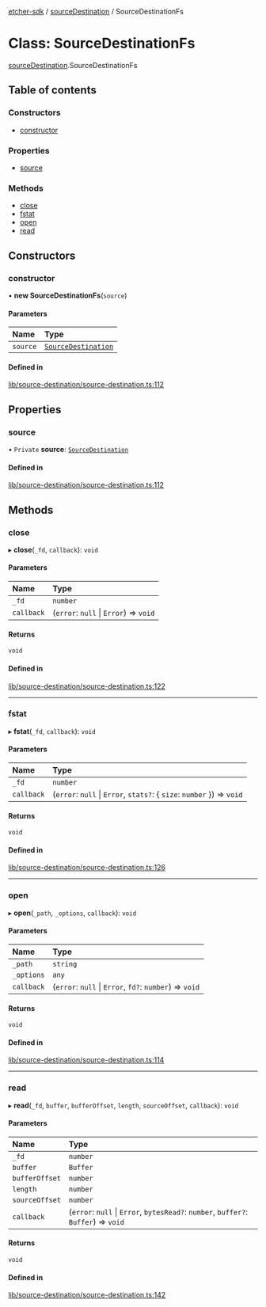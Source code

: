 [etcher-sdk](../README.md) / [sourceDestination](../modules/sourceDestination.md) / SourceDestinationFs

# Class: SourceDestinationFs

[sourceDestination](../modules/sourceDestination.md).SourceDestinationFs

## Table of contents

### Constructors

- [constructor](sourceDestination.SourceDestinationFs.md#constructor)

### Properties

- [source](sourceDestination.SourceDestinationFs.md#source)

### Methods

- [close](sourceDestination.SourceDestinationFs.md#close)
- [fstat](sourceDestination.SourceDestinationFs.md#fstat)
- [open](sourceDestination.SourceDestinationFs.md#open)
- [read](sourceDestination.SourceDestinationFs.md#read)

## Constructors

### constructor

• **new SourceDestinationFs**(`source`)

#### Parameters

| Name | Type |
| :------ | :------ |
| `source` | [`SourceDestination`](sourceDestination.SourceDestination.md) |

#### Defined in

[lib/source-destination/source-destination.ts:112](https://github.com/balena-io-modules/etcher-sdk/blob/a70e73b/lib/source-destination/source-destination.ts#L112)

## Properties

### source

• `Private` **source**: [`SourceDestination`](sourceDestination.SourceDestination.md)

#### Defined in

[lib/source-destination/source-destination.ts:112](https://github.com/balena-io-modules/etcher-sdk/blob/a70e73b/lib/source-destination/source-destination.ts#L112)

## Methods

### close

▸ **close**(`_fd`, `callback`): `void`

#### Parameters

| Name | Type |
| :------ | :------ |
| `_fd` | `number` |
| `callback` | (`error`: ``null`` \| `Error`) => `void` |

#### Returns

`void`

#### Defined in

[lib/source-destination/source-destination.ts:122](https://github.com/balena-io-modules/etcher-sdk/blob/a70e73b/lib/source-destination/source-destination.ts#L122)

___

### fstat

▸ **fstat**(`_fd`, `callback`): `void`

#### Parameters

| Name | Type |
| :------ | :------ |
| `_fd` | `number` |
| `callback` | (`error`: ``null`` \| `Error`, `stats?`: { `size`: `number`  }) => `void` |

#### Returns

`void`

#### Defined in

[lib/source-destination/source-destination.ts:126](https://github.com/balena-io-modules/etcher-sdk/blob/a70e73b/lib/source-destination/source-destination.ts#L126)

___

### open

▸ **open**(`_path`, `_options`, `callback`): `void`

#### Parameters

| Name | Type |
| :------ | :------ |
| `_path` | `string` |
| `_options` | `any` |
| `callback` | (`error`: ``null`` \| `Error`, `fd?`: `number`) => `void` |

#### Returns

`void`

#### Defined in

[lib/source-destination/source-destination.ts:114](https://github.com/balena-io-modules/etcher-sdk/blob/a70e73b/lib/source-destination/source-destination.ts#L114)

___

### read

▸ **read**(`_fd`, `buffer`, `bufferOffset`, `length`, `sourceOffset`, `callback`): `void`

#### Parameters

| Name | Type |
| :------ | :------ |
| `_fd` | `number` |
| `buffer` | `Buffer` |
| `bufferOffset` | `number` |
| `length` | `number` |
| `sourceOffset` | `number` |
| `callback` | (`error`: ``null`` \| `Error`, `bytesRead?`: `number`, `buffer?`: `Buffer`) => `void` |

#### Returns

`void`

#### Defined in

[lib/source-destination/source-destination.ts:142](https://github.com/balena-io-modules/etcher-sdk/blob/a70e73b/lib/source-destination/source-destination.ts#L142)
